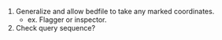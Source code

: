 1. Generalize and allow bedfile to take any marked coordinates.
    * ex. Flagger or inspector.
2. Check query sequence?

